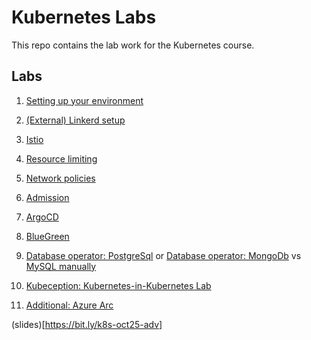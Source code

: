 # Kubernetes Labs

This repo contains the lab work for the Kubernetes course.

## Labs
1. [Setting up your environment](setup-k8s/README.md)
2. [(External) Linkerd setup](linkerd/README.md)
3. [Istio](istio/README.md)
4. [Resource limiting](resource-limiting/README.md)
5. [Network policies](network-policies/README.md)
6. [Admission](admission/README.md)
7. [ArgoCD](argocd/README.md)
8. [BlueGreen](argocd/rollouts-bluegreen-lab.md)
9. [Database operator: PostgreSql](cloudnativepg/README.md) or 
   [Database operator: MongoDb](percona-mongodb/README.md)
   vs
   [MySQL manually](mysql-statefulset-lab)
10. [Kubeception: Kubernetes-in-Kubernetes Lab](kubeception-lab/README.md)

11. [Additional: Azure Arc](azure-arc/README.md)

(slides)[https://bit.ly/k8s-oct25-adv]